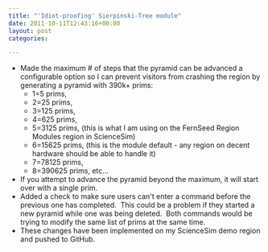 ```yaml
---
title: "'Idiot-proofing' Sierpinski-Tree module"
date: 2011-10-11T12:43:16+00:00
layout: post
categories:

---
```

  * Made the maximum # of steps that the pyramid can be advanced a configurable option so I can prevent visitors from crashing the region by generating a pyramid with 390k+ prims:
      * 1=5 prims,
      * 2=25 prims,
      * 3=125 prims,
      * 4=625 prims,
      * 5=3125 prims, (this is what I am using on the FernSeed Region Modules region in ScienceSim)
      * 6=15625 prims, (this is the module default - any region on decent hardware should be able to handle it)
      * 7=78125 prims,
      * 8=390625 prims, etc...
  * If you attempt to advance the pyramid beyond the maximum, it will start over with a single prim.
  * Added a check to make sure users can't enter a command before the previous one has completed.  This could be a problem if they started a new pyramid while one was being deleted.  Both commands would be trying to modify the same list of prims at the same time.
  * These changes have been implemented on my ScienceSim demo region and pushed to GitHub.
